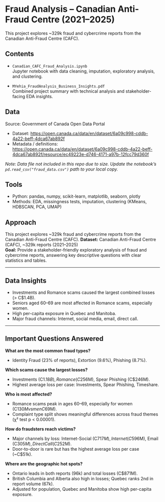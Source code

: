 # Fraud Analysis – Canadian Anti-Fraud Centre (2021–2025)

This project explores ~329k fraud and cybercrime reports from the Canadian Anti-Fraud Centre (CAFC).

## Contents
- `Canadian_CAFC_Fraud_Analysis.ipynb`  
  Jupyter notebook with data cleaning, imputation, exploratory analysis, and clustering.  

- `MYehia_FraudAnalysis_Business_Insights.pdf`  
  Combined project summary with technical analysis and stakeholder-facing EDA insights.  

## Data
Source: Government of Canada Open Data Portal  
- Dataset: https://open.canada.ca/data/en/dataset/6a09c998-cddb-4a22-beff-4dca67ab892f  
- Metadata / definitions: https://open.canada.ca/data/en/dataset/6a09c998-cddb-4a22-beff-4dca67ab892f/resource/ec49223e-d746-4171-a97b-12fcc79d360f  

*Note: Data file not included in this repo due to size. Update the notebook’s `pd.read_csv("fraud_data.csv")` path to your local copy.*  

## Tools
- Python: pandas, numpy, scikit-learn, matplotlib, seaborn, plotly  
- Methods: EDA, missingness tests, imputation, clustering (KMeans, HDBSCAN, PCA, UMAP)  

## Approach
This project explores ~329k fraud and cybercrime reports from the Canadian Anti-Fraud Centre (CAFC).
**Dataset:** Canadian Anti-Fraud Centre (CAFC), ~329k reports (2021–2025)  
**Goal:** Provide a stakeholder-friendly exploratory analysis of fraud and cybercrime reports, answering key descriptive questions with clear statistics and tables.

---

## Data Insights
- Investments and Romance scams caused the largest combined losses (> C$1.4B).  
- Seniors aged 60–69 are most affected in Romance scams, especially women.  
- High per-capita exposure in Quebec and Manitoba.  
- Major fraud channels: Internet, social media, email, direct call.  

---

## Important Questions Answered

**What are the most common fraud types?**  
- Identity Fraud (23% of reports), Extortion (9.6%), Phishing (8.7%).  

**Which scams cause the largest losses?**  
- Investments (C$1.18B), Romance (C$256M), Spear Phishing (C$246M).  
- Highest average loss per case: Investments, Spear Phishing, Timeshare.  

**Who is most affected?**  
- Romance scams peak in ages 60–69, especially for women (C$130M vs men C$69M).  
- Complaint type split shows meaningful differences across fraud themes (χ² test p < 0.00001).  

**How do fraudsters reach victims?**  
- Major channels by loss: Internet-Social (C$717M), Internet (C$596M), Email (C$305M), Direct Call (C$252M).  
- Door-to-door is rare but has the highest average loss per case (~C$51k).  

**Where are the geographic hot spots?**  
- Ontario leads in both reports (96k) and total losses (C$871M).  
- British Columbia and Alberta also high in losses; Quebec ranks 2nd in report volume (67k).  
- Adjusted for population, Quebec and Manitoba show high per-capita exposure.  

